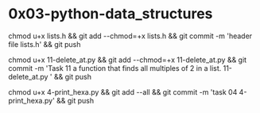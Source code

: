 # 0x03-python-data_structures

chmod u+x lists.h && git add --chmod=+x lists.h && git commit -m 'header file lists.h' && git push


chmod u+x 11-delete_at.py  && git add --chmod=+x 11-delete_at.py  && git commit -m 'Task 11 a function that finds all multiples of 2 in a list. 11-delete_at.py ' && git push

chmod u+x 4-print_hexa.py && git add --all && git commit -m 'task 04 4-print_hexa.py' && git push
